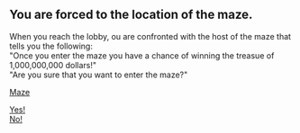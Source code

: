 ## You are forced to the location of the maze.
When you reach the lobby, ou are confronted with the host of the maze that tells you the following:   
"Once you enter the maze you have a chance of winning the treasue of 1,000,000,000 dollars!"   
"Are you sure that you want to enter the maze?"

[Maze](../images/maze.png)
   
[Yes!](enter-maze.md)   
[No!](enter-maze-no.md)